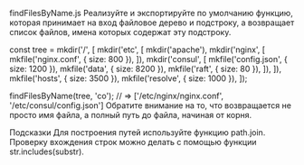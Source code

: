 findFilesByName.js
Реализуйте и экспортируйте по умолчанию функцию, которая принимает на вход файловое дерево и подстроку, а возвращает список файлов, имена которых содержат эту подстроку.

const tree = mkdir('/', [
  mkdir('etc', [
    mkdir('apache'),
    mkdir('nginx', [
      mkfile('nginx.conf', { size: 800 }),
    ]),
    mkdir('consul', [
      mkfile('config.json', { size: 1200 }),
      mkfile('data', { size: 8200 }),
      mkfile('raft', { size: 80 }),
    ]),
  ]),
  mkfile('hosts', { size: 3500 }),
  mkfile('resolve', { size: 1000 }),
]);

findFilesByName(tree, 'co');
// => ['/etc/nginx/nginx.conf', '/etc/consul/config.json']
Обратите внимание на то, что возвращается не просто имя файла, а полный путь до файла, начиная от корня.

Подсказки
Для построения путей используйте функцию path.join.
Проверку вхождения строк можно делать с помощью функции str.includes(substr).